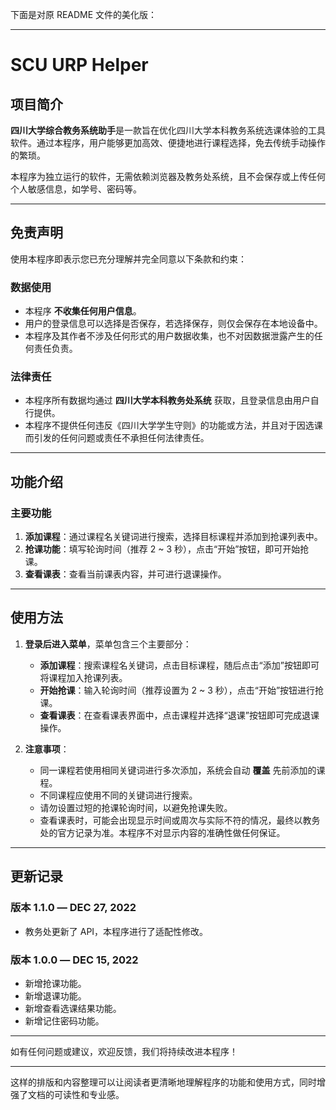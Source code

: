 下面是对原 README 文件的美化版：

---

# SCU URP Helper

## 项目简介
**四川大学综合教务系统助手**是一款旨在优化四川大学本科教务系统选课体验的工具软件。通过本程序，用户能够更加高效、便捷地进行课程选择，免去传统手动操作的繁琐。

本程序为独立运行的软件，无需依赖浏览器及教务处系统，且不会保存或上传任何个人敏感信息，如学号、密码等。

---

## 免责声明
使用本程序即表示您已充分理解并完全同意以下条款和约束：

### 数据使用
- 本程序 **不收集任何用户信息**。
- 用户的登录信息可以选择是否保存，若选择保存，则仅会保存在本地设备中。
- 本程序及其作者不涉及任何形式的用户数据收集，也不对因数据泄露产生的任何责任负责。

### 法律责任
- 本程序所有数据均通过 **四川大学本科教务处系统** 获取，且登录信息由用户自行提供。
- 本程序不提供任何违反《四川大学学生守则》的功能或方法，并且对于因选课而引发的任何问题或责任不承担任何法律责任。

---

## 功能介绍

### 主要功能
1. **添加课程**：通过课程名关键词进行搜索，选择目标课程并添加到抢课列表中。
2. **抢课功能**：填写轮询时间（推荐 2 ~ 3 秒），点击“开始”按钮，即可开始抢课。
3. **查看课表**：查看当前课表内容，并可进行退课操作。

---

## 使用方法

1. **登录后进入菜单**，菜单包含三个主要部分：
   - **添加课程**：搜索课程名关键词，点击目标课程，随后点击“添加”按钮即可将课程加入抢课列表。
   - **开始抢课**：输入轮询时间（推荐设置为 2 ~ 3 秒），点击“开始”按钮进行抢课。
   - **查看课表**：在查看课表界面中，点击课程并选择“退课”按钮即可完成退课操作。

2. **注意事项**：
   - 同一课程若使用相同关键词进行多次添加，系统会自动 **覆盖** 先前添加的课程。
   - 不同课程应使用不同的关键词进行搜索。
   - 请勿设置过短的抢课轮询时间，以避免抢课失败。
   - 查看课表时，可能会出现显示时间或周次与实际不符的情况，最终以教务处的官方记录为准。本程序不对显示内容的准确性做任何保证。

---

## 更新记录

### 版本 1.1.0 — DEC 27, 2022
- 教务处更新了 API，本程序进行了适配性修改。

### 版本 1.0.0 — DEC 15, 2022
- 新增抢课功能。
- 新增退课功能。
- 新增查看选课结果功能。
- 新增记住密码功能。

---

如有任何问题或建议，欢迎反馈，我们将持续改进本程序！

---

这样的排版和内容整理可以让阅读者更清晰地理解程序的功能和使用方式，同时增强了文档的可读性和专业感。
